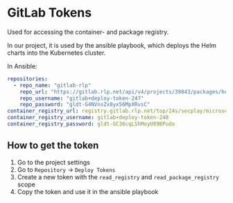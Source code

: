 # GitLab Tokens

Used for accessing the container- and package registry.

In our project, it is used by the ansible playbook, which deploys the Helm charts into the Kubernetes cluster.

In Ansible:
```yaml
repositories:
  - repo_name: "gitlab-rlp"
    repo_url: "https://gitlab.rlp.net/api/v4/projects/39843/packages/helm/stable"
    repo_username: "gitlab+deploy-token-247"
    repo_password: "gldt-G4NVnsZx8yx56MpXRvsC"
container_registry_url: registry.gitlab.rlp.net/top/24s/secplay/microservices
container_registry_username: gitlab+deploy-token-248
container_registry_password: gldt-GC36cqLShMoyU89BPudo
```

## How to get the token

1. Go to the project settings
2. Go to `Repository` -> `Deploy Tokens`
3. Create a new token with the `read_registry` and `read_package_registry` scope
4. Copy the token and use it in the ansible playbook

